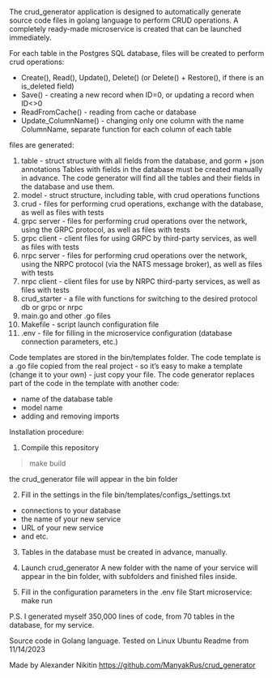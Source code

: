 The crud_generator application is designed to automatically generate source code files
in golang language to perform CRUD operations.
A completely ready-made microservice is created that can be launched immediately.

For each table in the Postgres SQL database, files will be created to perform crud operations:
- Create(), Read(), Update(), Delete() (or Delete() + Restore(), if there is an is_deleted field)
- Save() - creating a new record when ID=0, or updating a record when ID<>0
- ReadFromCache() - reading from cache or database
- Update_ColumnName() - changing only one column with the name ColumnName,
separate function for each column of each table

files are generated:
1. table - struct structure with all fields from the database, and gorm + json annotations
   Tables with fields in the database must be created manually in advance.
   The code generator will find all the tables and their fields in the database and use them.
2. model - struct structure, including table, with crud operations functions
2. crud - files for performing crud operations, exchange with the database,
   as well as files with tests
3. grpc server - files for performing crud operations over the network, using the GRPC protocol,
   as well as files with tests
4. grpc client - client files for using GRPC by third-party services,
   as well as files with tests
5. nrpc server - files for performing crud operations over the network, using the NRPC protocol (via the NATS message broker),
   as well as files with tests
6. nrpc client - client files for use by NRPC third-party services,
   as well as files with tests
7. crud_starter - a file with functions for switching to the desired protocol db or grpc or nrpc
8. main.go and other .go files
9. Makefile - script launch configuration file
10. .env - file for filling in the microservice configuration (database connection parameters, etc.)


Code templates are stored in the bin/templates folder.
The code template is a .go file copied from the real project -
so it’s easy to make a template (change it to your own) - just copy your file.
The code generator replaces part of the code in the template with another code:
- name of the database table
- model name
- adding and removing imports

Installation procedure:
1. Compile this repository
>make build
>
the crud_generator file will appear in the bin folder

2. Fill in the settings in the file bin/templates/configs_/settings.txt
- connections to your database
- the name of your new service
- URL of your new service
- and etc.

3. Tables in the database must be created in advance, manually.

4. Launch crud_generator
A new folder with the name of your service will appear in the bin folder,
with subfolders and finished files inside.

5. Fill in the configuration parameters in the .env file
Start microservice:
make run



P.S.
I generated myself 350,000 lines of code, from 70 tables in the database, for my service.


Source code in Golang language.
Tested on Linux Ubuntu
Readme from 11/14/2023

Made by Alexander Nikitin
https://github.com/ManyakRus/crud_generator
